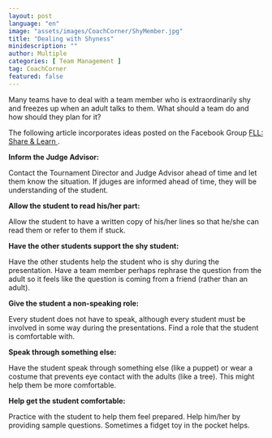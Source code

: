 ```yaml
---
layout: post
language: "en"
image: "assets/images/CoachCorner/ShyMember.jpg"
title: "Dealing with Shyness"
minidescription: ""
author: Multiple
categories: [ Team Management ]
tag: CoachCorner
featured: false
---
```

Many teams have to deal with a team member who is extraordinarily shy and freezes up when an adult talks to them. What should a team do and how should they plan for it?
 
 The following article incorporates ideas posted on the Facebook Group <a href="https://www.facebook.com/groups/FLLShareandLearn/">FLL: Share & Learn </a>.
 
 **Inform the Judge Advisor:**
 
Contact the Tournament Director and Judge Advisor ahead of time and let them know the situation. If jduges are informed ahead of time, they will be understanding of the student.

**Allow the student to read his/her part:**

Allow the student to have a written copy of his/her lines so that he/she can read them or refer to them if stuck.
  
**Have the other students support the shy student:**

Have the other students help the student who is shy during the presentation. Have a team member perhaps rephrase the question from the adult so it feels like the question is coming from a friend (rather than an adult).

**Give the student a non-speaking role:**

Every student does not have to speak, although every student must be involved in some way during the presentations. Find a role that the student is comfortable with.

**Speak through something else:**

Have the student speak through something else (like a puppet) or wear a costume that prevents eye contact with the adults (like a tree). This might help them be more comfortable.

**Help get the student comfortable:**

Practice with the student to help them feel prepared. Help him/her by providing sample questions. Sometimes a fidget toy in the pocket helps.
